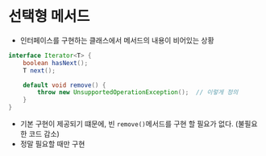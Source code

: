 # 선택형 메서드
- 인터페이스를 구현하는 클래스에서 메서드의 내용이 비어있는 상황
```java
interface Iterator<T> {
    boolean hasNext();
    T next();

    default void remove() {
        throw new UnsupportedOperationException();  // 이렇게 정의 
    }
}
```
- 기본 구현이 제공되기 떄문에, 빈 `remove()`메서드를 구현 할 필요가 없다. (불필요한 코드 감소)
- 정말 필요할 때만 구현 


